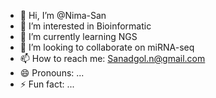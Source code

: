 - 👋 Hi, I’m @Nima-San
- 👀 I’m interested in Bioinformatic
- 🌱 I’m currently learning NGS
- 💞️ I’m looking to collaborate on miRNA-seq
- 📫 How to reach me: Sanadgol.n@gmail.com
- 😄 Pronouns: ...
- ⚡ Fun fact: ...

<!---
Nima-San/Nima-San is a ✨ special ✨ repository because its `README.md` (this file) appears on your GitHub profile.
You can click the Preview link to take a look at your changes.
--->
